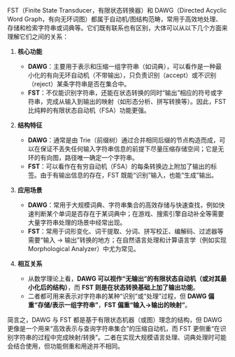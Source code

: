 FST（Finite State Transducer，有限状态转换器）和 DAWG（Directed Acyclic Word Graph，有向无环词图）都属于自动机/图结构范畴，常用于高效地处理、存储和检索字符串或词典等。它们既有联系也有区别，大体可以从以下几个方面来理解它们之间的关系：

1. **核心功能**

   - **DAWG**：主要用于表示和压缩一组字符串（如词典），可以看作是一种最小化的有向无环自动机（不带输出），只负责识别（accept）或不识别（reject）某条字符串是否在集合中。
   - **FST**：不仅能识别字符串，还能在状态转换的同时“输出”相应的符号或字符串，完成从输入到输出的映射（如形态分析、拼写转换等）。因此，FST 比纯粹的有限状态自动机（FSA）功能更强。

2. **结构特征**

   - **DAWG**：通常是由 Trie（前缀树）通过合并相同后缀的节点构造而成，可以在保证不丢失任何输入字符串信息的前提下尽量压缩存储空间；它是无环的有向图，路径唯一确定一个字符串。
   - **FST**：可以看作在有穷自动机（FSA）的每条转换边上附加了输出的标签。由于有输出信息的存在，FST 既能“识别”输入，也能“生成”输出。

3. **应用场景**

   - **DAWG**：常用于大规模词典、字符串集合的高效存储与快速查找，例如快速判断某个单词是否存在于某词典中；在游戏、搜索引擎自动补全等需要大量字符串处理的场景中经常出现。
   - **FST**：常用于词形变化、词干提取、分词、拼写校正、编解码、过滤器等需要“输入 → 输出”转换的地方；在自然语言处理和计算语言学（例如实现 Morphological Analyzer）中尤为常见。

4. **相互关系**
   - 从数学理论上看，**DAWG 可以视作“无输出”的有限状态自动机（或对其最小化后的结构）**，而 **FST 则是在状态转换基础上加了输出功能**。
   - 二者都可用来表示对字符串的某种“识别”或“处理”过程，但 **DAWG 偏重“存储/表示一组字符串”**，**FST 偏重“输入→输出的映射”**。

简言之，DAWG 与 FST 都是基于有限状态机器（或图）理念的结构，但 DAWG 更像是一个用来“高效表示与查询字符串集合”的压缩自动机，而 FST 更侧重“在识别字符串的过程中完成映射/转换”。二者在实现大规模语言处理、词典处理时可能会结合使用，但功能侧重和用途并不相同。
